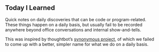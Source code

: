 Today I Learned
---------------

Quick notes on daily discoveries that can be code or program-related. These things happen on a daily basis, but usually fail to be recorded anywhere beyond office conversations and internal show-and-tells.

This was inspired by thoughtbot’s [synonymous project](https://github.com/thoughtbot/til), of which we failed to come up with a better, simpler name for what we do on a daily basis.
